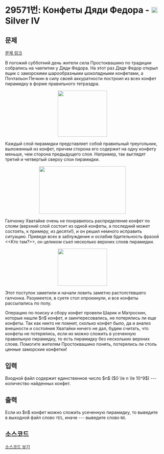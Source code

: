 # 29571번: Конфеты Дяди Федора - <img src="https://static.solved.ac/tier_small/7.svg" style="height:20px" /> Silver IV

<!-- performance -->

<!-- 문제 제출 후 깃허브에 푸시를 했을 때 제출한 코드의 성능이 입력될 공간입니다.-->

<!-- end -->

## 문제

[문제 링크](https://boj.kr/29571)


<p>В погожий субботний день жители села Простоквашино по традиции собрались на чаепитии у Дяди Федора. На этот раз Дядя Федор открыл ящик с заморскими шарообразными шоколадными конфетами, а Почтальон Печкин в силу своей аккуратности построил из всех конфет пирамидку в форме правильного тетраэдра.</p>

<p style="text-align: center;"><img alt="" src="https://upload.acmicpc.net/d51f77f2-5624-4d45-ab55-1eefb8dd8c55/-/preview/" style="width: 161px; height: 150px;"></p>

<p>Каждый слой пирамидки представляет собой правильный треугольник, выложенный из конфет, причем сторона его содержит на одну конфету меньше, чем сторона предыдущего слоя. Например, так выглядят третий и четвертый сверху слои пирамидки.</p>

<p style="text-align: center;"><img alt="" src="https://upload.acmicpc.net/2e9ee6a9-6e05-4748-b1df-41f87fd8bccf/-/preview/" style="width: 283px; height: 155px;"></p>

<p>Галчонку Хватайке очень не понравилось распределение конфет по слоям (верхний слой состоит из одной конфеты, а последний может состоять, к примеру, из десяти!), и он решил немного исправить ситуацию. Приведя всех в заблуждение и ослабив бдительность фразой &lt;&lt;Кто там?&gt;&gt;, он целиком съел несколько верхних слоев пирамидки.</p>

<p style="text-align: center;"><img alt="" src="https://upload.acmicpc.net/df40d0c5-d3c4-4bc7-b513-2224ba0b5c6b/-/preview/" style="width: 161px; height: 121px;"></p>

<p>Этот поступок заметили и начали ловить заметно растолстевшего галчонка. Разумеется, в суете стол опрокинули, и все конфеты рассыпались по полу.</p>

<p>Операцию по поиску и сбору конфет провели Шарик и Матроскин, которые нашли $n$ конфет, и заинтересовались, не потерялись ли еще конфеты. Так как никто не помнит, сколько конфет было, да и анализ внешности и состояния Хватайки ничего не дал, будем считать, что конфеты не потерялись, если их можно сложить в усеченную правильную пирамидку, то есть пирамидку без нескольких верхних слоев. Помогите жителям Простоквашино понять, потерялись ли столь ценные заморские конфетки!</p>



## 입력


<p>Входной файл содержит единственное число $n$ ($0 \le n \le 10^9$) --- количество найденных конфет.</p>



## 출력


<p>Если из $n$ конфет можно сложить усеченную пирамидку, то выведите в выходной файл слово <code>YES</code>, иначе --- выведите слово <code>NO</code>.</p>



## 소스코드

[소스코드 보기](Конфеты%20Дяди%20Федора.cpp)